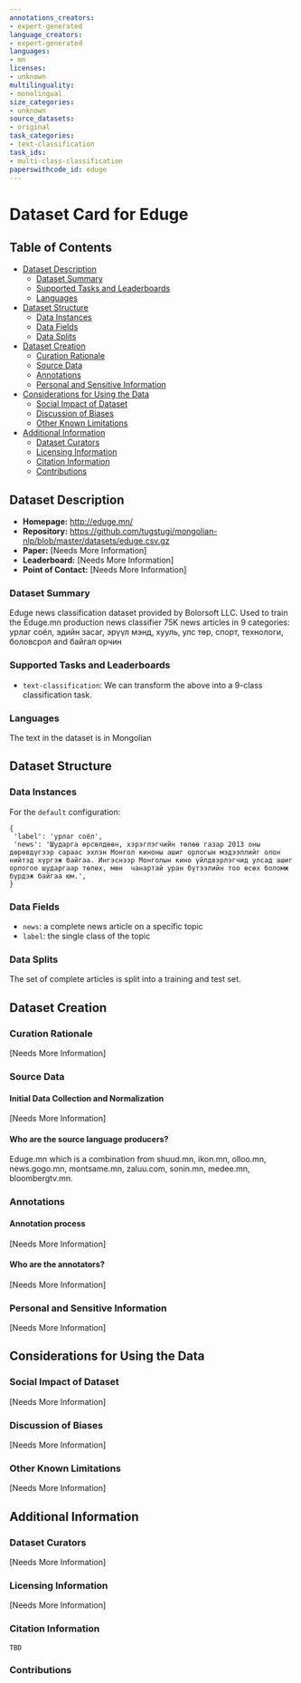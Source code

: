 ```yaml
---
annotations_creators:
- expert-generated
language_creators:
- expert-generated
languages:
- mn
licenses:
- unknown
multilinguality:
- monolingual
size_categories:
- unknown
source_datasets:
- original
task_categories:
- text-classification
task_ids:
- multi-class-classification
paperswithcode_id: eduge
---
```



# Dataset Card for Eduge

## Table of Contents
- [Dataset Description](#dataset-description)
  - [Dataset Summary](#dataset-summary)
  - [Supported Tasks and Leaderboards](#supported-tasks-and-leaderboards)
  - [Languages](#languages)
- [Dataset Structure](#dataset-structure)
  - [Data Instances](#data-instances)
  - [Data Fields](#data-fields)
  - [Data Splits](#data-splits)
- [Dataset Creation](#dataset-creation)
  - [Curation Rationale](#curation-rationale)
  - [Source Data](#source-data)
  - [Annotations](#annotations)
  - [Personal and Sensitive Information](#personal-and-sensitive-information)
- [Considerations for Using the Data](#considerations-for-using-the-data)
  - [Social Impact of Dataset](#social-impact-of-dataset)
  - [Discussion of Biases](#discussion-of-biases)
  - [Other Known Limitations](#other-known-limitations)
- [Additional Information](#additional-information)
  - [Dataset Curators](#dataset-curators)
  - [Licensing Information](#licensing-information)
  - [Citation Information](#citation-information)
  - [Contributions](#contributions)

## Dataset Description

- **Homepage:** http://eduge.mn/
- **Repository:** https://github.com/tugstugi/mongolian-nlp/blob/master/datasets/eduge.csv.gz
- **Paper:** [Needs More Information]
- **Leaderboard:** [Needs More Information]
- **Point of Contact:** [Needs More Information]

### Dataset Summary

Eduge news classification dataset provided by Bolorsoft LLC. Used to train the Eduge.mn production news classifier
75K news articles in 9 categories: урлаг соёл, эдийн засаг, эрүүл мэнд, хууль, улс төр, спорт, технологи, боловсрол and байгал орчин

### Supported Tasks and Leaderboards

- `text-classification`: We can transform the above into a 9-class classification task.

### Languages

The text in the dataset is in Mongolian

## Dataset Structure

### Data Instances

For the `default` configuration:
```
{
 'label': 'урлаг соёл',
 'news': 'Шударга өрсөлдөөн, хэрэглэгчийн төлөө газар 2013 оны дөрөвдүгээр сараас эхлэн Монгол киноны ашиг орлогын мэдээллийг олон нийтэд хүргэж байгаа. Ингэснээр Монголын кино үйлдвэрлэгчид улсад ашиг орлогоо шударгаар төлөх, мөн  чанартай уран бүтээлийн тоо өсөх боломж бүрдэж байгаа юм.',
}
```

### Data Fields

- `news`: a complete news article on a specific topic
- `label`: the single class of the topic

### Data Splits

The set of complete articles is split into a training and test set. 

## Dataset Creation

### Curation Rationale

[Needs More Information]

### Source Data

#### Initial Data Collection and Normalization

[Needs More Information]

#### Who are the source language producers?

Eduge.mn which is a combination from shuud.mn, ikon.mn, olloo.mn, news.gogo.mn, montsame.mn, zaluu.com, sonin.mn, medee.mn, bloombergtv.mn.

### Annotations

#### Annotation process

[Needs More Information]

#### Who are the annotators?

[Needs More Information]

### Personal and Sensitive Information

[Needs More Information]

## Considerations for Using the Data

### Social Impact of Dataset

[Needs More Information]

### Discussion of Biases

[Needs More Information]

### Other Known Limitations

[Needs More Information]

## Additional Information

### Dataset Curators

[Needs More Information]

### Licensing Information

[Needs More Information]

### Citation Information

```
TBD
```

### Contributions
